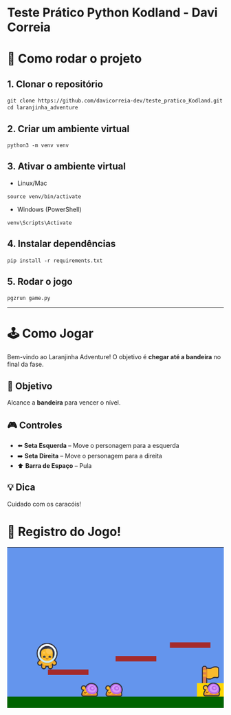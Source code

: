 # Teste Prático Python Kodland - Davi Correia

# 🚀 Como rodar o projeto
## 1. Clonar o repositório
```
git clone https://github.com/davicorreia-dev/teste_pratico_Kodland.git
cd laranjinha_adventure
``` 

## 2. Criar um ambiente virtual
```
python3 -m venv venv
```

## 3. Ativar o ambiente virtual
- Linux/Mac
```
source venv/bin/activate
```

- Windows (PowerShell)
```
venv\Scripts\Activate
```

## 4. Instalar dependências
```
pip install -r requirements.txt
```

## 5. Rodar o jogo
```
pgzrun game.py
```
---

# 🕹️ Como Jogar

Bem-vindo ao Laranjinha Adventure! O objetivo é **chegar até a bandeira** no final da fase.

## 🎯 Objetivo

Alcance a **bandeira** para vencer o nível.

## 🎮 Controles
- ⬅️ **Seta Esquerda** – Move o personagem para a esquerda  
- ➡️ **Seta Direita** – Move o personagem para a direita  
- ⬆️ **Barra de Espaço** – Pula

## 💡 Dica
Cuidado com os caracóis!

# 👾 Registro do Jogo!
![Tela](./laranjinha_adventure/images/gameplay.png)